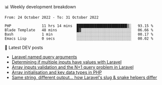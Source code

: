 📊 Weekly development breakdown
<!--START_SECTION:waka-->

```text
From: 24 October 2022 - To: 31 October 2022

PHP              11 hrs 14 mins  ███████████████████████▒░   93.15 %
Blade Template   48 mins         █▓░░░░░░░░░░░░░░░░░░░░░░░   06.66 %
Bash             1 min           ░░░░░░░░░░░░░░░░░░░░░░░░░   00.17 %
Emacs Lisp       0 secs          ░░░░░░░░░░░░░░░░░░░░░░░░░   00.02 %
```

<!--END_SECTION:waka-->

📕 Latest DEV posts
<!-- BLOG-POST-LIST:START -->
- [Laravel named query arguments](https://dev.to/michaelvickersuk/laravel-named-query-arguments-28kd)
- [Determining if multiple inputs have values with Laravel](https://dev.to/michaelvickersuk/determining-if-multiple-inputs-have-values-with-laravel-km6)
- [Array inputs validation and the N+1 query problem in Laravel](https://dev.to/michaelvickersuk/array-inputs-validation-and-the-n1-query-problem-in-laravel-2agb)
- [Array initialisation and key data types in PHP](https://dev.to/michaelvickersuk/array-initialisation-and-key-data-types-in-php-1e5b)
- [Same string, different output... how Laravel&#39;s slug &amp; snake helpers differ](https://dev.to/michaelvickersuk/same-string-different-output-how-laravels-slug-snake-helpers-differ-1ccj)
<!-- BLOG-POST-LIST:END -->
